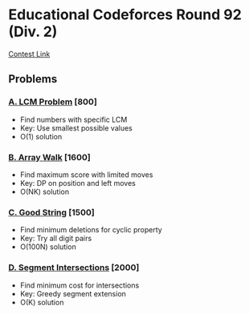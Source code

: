 # Educational Codeforces Round 92 (Div. 2)
[Contest Link](https://codeforces.com/contest/1389)

## Problems

### [A. LCM Problem](https://codeforces.com/contest/1389/problem/A) [800]
- Find numbers with specific LCM
- Key: Use smallest possible values
- O(1) solution

### [B. Array Walk](https://codeforces.com/contest/1389/problem/B) [1600]
- Find maximum score with limited moves
- Key: DP on position and left moves
- O(NK) solution

### [C. Good String](https://codeforces.com/contest/1389/problem/C) [1500]
- Find minimum deletions for cyclic property
- Key: Try all digit pairs
- O(100N) solution

### [D. Segment Intersections](https://codeforces.com/contest/1389/problem/D) [2000]
- Find minimum cost for intersections
- Key: Greedy segment extension
- O(K) solution
